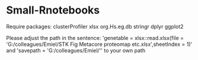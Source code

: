 # Small-Rnotebooks

Require packages:
clusterProfiler
xlsx
org.Hs.eg.db
stringr
dplyr
ggplot2

Please adjust the path in the sentence:
'genetable = xlsx::read.xlsx(file = 'G:/colleagues/Emiel/STK Fig Metacore proteomap etc.xlsx',sheetIndex = 1)'
and 
'savepath = 'G:/colleagues/Emiel/''
to your own path
